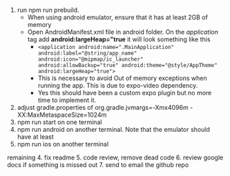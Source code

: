 1. run npm run prebuild.
    - When using android emulator, ensure that it has at least 2GB of memory
    - Open AndroidManifest.xml file in android folder. On the _application_ tag add **android:largeHeap="true** it will look something like this
      - `<application android:name=".MainApplication" android:label="@string/app_name" android:icon="@mipmap/ic_launcher" android:allowBackup="true" android:theme="@style/AppTheme" android:largeHeap="true">`
      - This is necessary to avoid Out of memory exceptions when running the app. This is due to expo-video dependency.
      - Yes this should have been a custom expo plugin but no more time to implement it.
2. adjust gradle.properties of org.gradle.jvmargs=-Xmx4096m -XX:MaxMetaspaceSize=1024m
3. npm run start on one terminal
4. npm run android on another terminal. Note that the emulator should have at least
5. npm run ios on another terminal



remaining
4. fix readme
5. code review, remove dead code
6. review google docs if something is missed out
7. send to email the github repo
